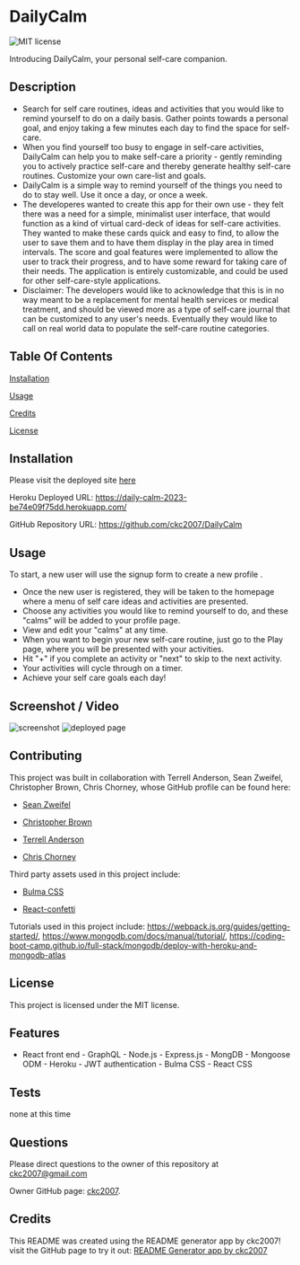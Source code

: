 
# DailyCalm
![MIT license](https://img.shields.io/badge/license-MIT-blue.svg)

Introducing DailyCalm, your personal self-care companion.

## Description

- Search for self care routines, ideas and activities that you would like to remind yourself to do on a daily basis. Gather points towards a personal goal, and enjoy taking a few minutes each day to find the space for self-care.
- When you find yourself too busy to engage in self-care activities, DailyCalm can help you to make self-care a priority - gently reminding you to actively practice self-care and thereby generate healthy self-care routines. Customize your own care-list and goals. 
- DailyCalm is a simple way to remind yourself of the things you need to do to stay well. Use it once a day, or once a week. 
- The developeres wanted to create this app for their own use - they felt there was a need for a simple, minimalist user interface, that would function as a kind of virtual card-deck of ideas for self-care activities. They wanted to make these cards quick and easy to find, to allow the user to save them and to have them display in the play area in timed intervals. The score and goal features were implemented to allow the user to track their progress, and to have some reward for taking care of their needs. The application is entirely customizable, and could be used for other self-care-style applications. 
- Disclaimer: The developers would like to acknowledge that this is in no way meant to be a replacement for mental health services or medical treatment, and should be viewed more as a type of self-care journal that can be customized to any user's needs. Eventually they would like to call on real world data to populate the self-care routine categories.

## Table Of Contents

[Installation](#installation)

[Usage](#usage)

[Credits](#credits)

[License](#license)

## Installation

Please visit the deployed site [here](https://daily-calm-2023-be74e09f75dd.herokuapp.com/)

Heroku Deployed URL: https://daily-calm-2023-be74e09f75dd.herokuapp.com/

GitHub Repository URL: https://github.com/ckc2007/DailyCalm

## Usage

To start, a new user will use the signup form to create a new profile .
- Once the new user is registered, they will be taken to the homepage where a menu of self care ideas and activities are presented. 
- Choose any activities you would like to remind yourself to do, and these "calms" will be added to your profile page.  
- View and edit your "calms" at any time. 
- When you want to begin your new self-care routine, just go to the Play page, where you will be presented with your activities. 
- Hit "+" if you complete an activity or "next" to skip to the next activity. 
- Your activities will cycle through on a timer.
- Achieve your self care goals each day!

## Screenshot / Video

![screenshot](./assets/images/screenshot.png)
![deployed page](https://daily-calm-2023-be74e09f75dd.herokuapp.com/ "deployed page")

## Contributing

This project was built in collaboration with Terrell Anderson, Sean Zweifel, Christopher Brown, Chris Chorney,
whose GitHub profile can be found here:
- [Sean Zweifel](https://github.com/spzweifel)

- [Christopher Brown](https://github.com/blaxlrose)

- [Terrell Anderson](https://github.com/Tanderson757)

- [Chris Chorney](https://github.com/ckc2007)


Third party assets used in this project include:
- [Bulma CSS](https://bulma.io/)

- [React-confetti](https://www.npmjs.com/package/react-confetti)

Tutorials used in this project include:
https://webpack.js.org/guides/getting-started/, https://www.mongodb.com/docs/manual/tutorial/, https://coding-boot-camp.github.io/full-stack/mongodb/deploy-with-heroku-and-mongodb-atlas

## License

This project is licensed under the MIT license.

## Features

- React front end - GraphQL - Node.js - Express.js - MongDB - Mongoose ODM - Heroku - JWT authentication - Bulma CSS - React CSS

## Tests

none at this time

## Questions

Please direct questions to the owner of this repository at ckc2007@gmail.com

Owner GitHub page:
[ckc2007](
https://github.com/ckc2007).

## Credits

This README was created using the README generator app by ckc2007!
visit the GitHub page to try it out:
[README Generator app by ckc2007](https://github.com/ckc2007/README-Generator)
